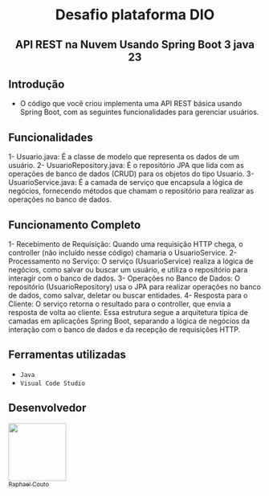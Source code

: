 <h1 align="center"> Desafio plataforma DIO </h1>
<h2 align="center"> API REST na Nuvem Usando Spring Boot 3 java 23 </h2>

## Introdução
- O código que você criou implementa uma API REST básica usando Spring Boot, com as seguintes funcionalidades para gerenciar usuários.

## Funcionalidades
1- Usuario.java: É a classe de modelo que representa os dados de um usuário.
2- UsuarioRepository.java: É o repositório JPA que lida com as operações de banco de dados (CRUD) para os objetos do tipo Usuario.
3- UsuarioService.java: É a camada de serviço que encapsula a lógica de negócios, fornecendo métodos que chamam o repositório para realizar as operações no banco de dados.

## Funcionamento Completo
1- Recebimento de Requisição: Quando uma requisição HTTP chega, o controller (não incluído nesse código) chamaria o UsuarioService.
2- Processamento no Serviço: O serviço (UsuarioService) realiza a lógica de negócios, como salvar ou buscar um usuário, e utiliza o repositório para interagir com o banco de dados.
3- Operações no Banco de Dados: O repositório (UsuarioRepository) usa o JPA para realizar operações no banco de dados, como salvar, deletar ou buscar entidades.
4- Resposta para o Cliente: O serviço retorna o resultado para o controller, que envia a resposta de volta ao cliente.
Essa estrutura segue a arquitetura típica de camadas em aplicações Spring Boot, separando a lógica de negócios da interação com o banco de dados e da recepção de requisições HTTP.

<h2>Ferramentas utilizadas</h2>

- ``Java``
- ``Visual Code Studio``

<h2>Desenvolvedor</h2>

[<img src="https://avatars.githubusercontent.com/u/159970639?v=4" width=115><br><sub>Raphael Couto</sub>](https://github.com/090Raphael)
